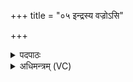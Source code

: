 +++
title = "०५ इन्द्रस्य वज्रोऽसि"

+++
<details><summary>पदपाठः</summary>

इन्द्र॑स्य। वज्रः॑। अ॒सि॒। वा॒ज॒सा इति॑ वाज॒ऽसाः। त्वया॑। अ॒यम्। वाज॑म्। से॒त्। वाज॑स्य। नु। प्र॒स॒व इति॑ प्रऽस॒वे। मा॒तर॑म्। म॒हीम्। अदि॑तिम्। नाम॑। वचसा॑। क॒रा॒म॒हे॒। यस्या॑म्। इ॒दम्। विश्व॑म्। भुव॑नम्। आ॒वि॒वेशत्या॑ऽवि॒वेश॑। तस्या॑म्। नः॒। दे॒वः। स॒वि॒ता। धर्म॑। सा॒वि॒ष॒त्। ५।
</details>

<details><summary>अधिमन्त्रम् (VC)</summary>

- सविता देवता
- बृहस्पतिर्ऋषिः
- भुरिग् अष्टिः
- मध्यमः
</details>
